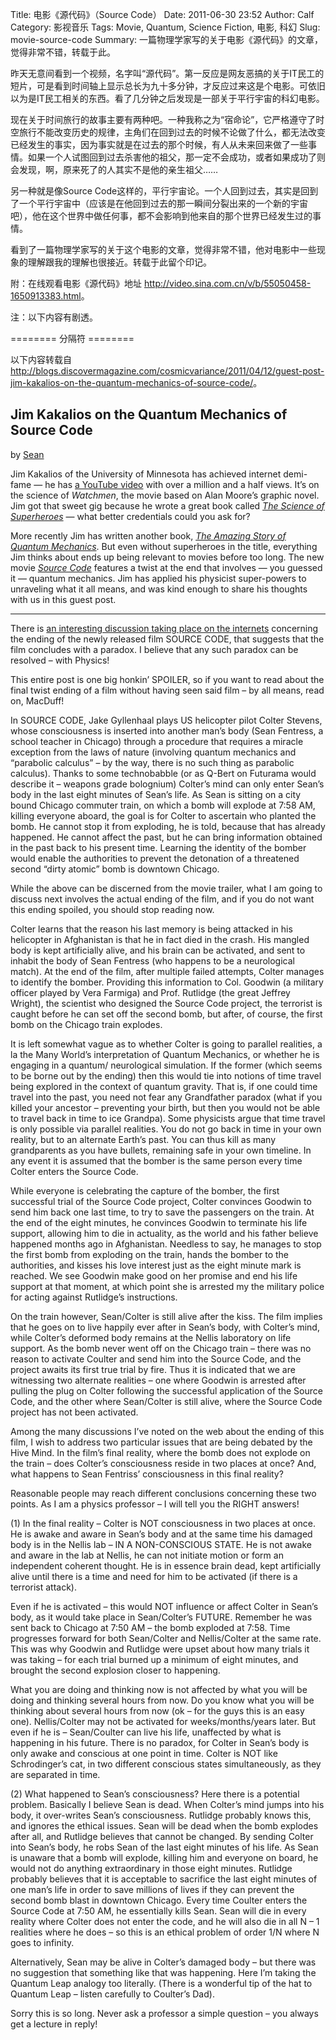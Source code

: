 Title: 电影《源代码》（Source Code）
Date: 2011-06-30 23:52
Author: Calf
Category: 影视音乐
Tags: Movie, Quantum, Science Fiction, 电影, 科幻
Slug: movie-source-code
Summary: 一篇物理学家写的关于电影《源代码》的文章，觉得非常不错，转载于此。

昨天无意间看到一个视频，名字叫“源代码”。第一反应是网友恶搞的关于IT民工的短片，可是看到时间轴上显示总长为九十多分钟，才反应过来这是个电影。可依旧以为是IT民工相关的东西。看了几分钟之后发现是一部关于平行宇宙的科幻电影。

现在关于时间旅行的故事主要有两种吧。一种我称之为“宿命论”，它严格遵守了时空旅行不能改变历史的规律，主角们在回到过去的时候不论做了什么，都无法改变已经发生的事实，因为事实就是在过去的那个时候，有人从未来回来做了一些事情。如果一个人试图回到过去杀害他的祖父，那一定不会成功，或者如果成功了则会发现，啊，原来死了的人其实不是他的亲生祖父……

另一种就是像Source Code这样的，平行宇宙论。一个人回到过去，其实是回到了一个平行宇宙中（应该是在他回到过去的那一瞬间分裂出来的一个新的宇宙吧），他在这个世界中做任何事，都不会影响到他来自的那个世界已经发生过的事情。

看到了一篇物理学家写的关于这个电影的文章，觉得非常不错，他对电影中一些现象的理解跟我的理解也很接近。转载于此留个印记。

附：在线观看电影《源代码》地址 <http://video.sina.com.cn/v/b/55050458-1650913383.html>。

注：以下内容有剧透。

<!--more-->

======== 分隔符 ========

以下内容转载自<http://blogs.discovermagazine.com/cosmicvariance/2011/04/12/guest-post-jim-kakalios-on-the-quantum-mechanics-of-source-code/>。

Jim Kakalios on the Quantum Mechanics of Source Code
----------------------------------------------------

by [Sean][]

Jim Kakalios of the University of Minnesota has achieved internet demi-fame — he has [a YouTube video][] with over a million and a half views. It’s on the science of *Watchmen*, the movie based on Alan Moore’s graphic novel. Jim got that sweet gig because he wrote a great book called [*The Science of Superheroes*][] — what better credentials could you ask for?

More recently Jim has written another book, [*The Amazing Story of Quantum Mechanics*][]. But even without superheroes in the title, everything Jim thinks about ends up being relevant to movies before too long. The new movie [*Source Code*][] features a twist at the end that involves — you guessed it — quantum mechanics. Jim has applied his physicist super-powers to unraveling what it all means, and was kind enough to share his thoughts with us in this guest post.

--------------------------

There is [an interesting discussion taking place on the internets][] concerning the ending of the newly released film SOURCE CODE, that suggests that the film concludes with a paradox. I believe that any such paradox can be resolved – with Physics!

This entire post is one big honkin’ SPOILER, so if you want to read about the final twist ending of a film without having seen said film – by all means, read on, MacDuff!

In SOURCE CODE, Jake Gyllenhaal plays US helicopter pilot Colter Stevens, whose consciousness is inserted into another man’s body (Sean Fentress, a school teacher in Chicago) through a procedure that requires a miracle exception from the laws of nature (involving quantum mechanics and “parabolic calculus” – by the way, there is no such thing as parabolic calculus). Thanks to some technobabble (or as Q-Bert on Futurama would describe it – weapons grade bolognium) Colter’s mind can only enter Sean’s body in the last eight minutes of Sean’s life. As Sean is sitting on a city bound Chicago commuter train, on which a bomb will explode at 7:58 AM, killing everyone aboard, the goal is for Colter to ascertain who planted the bomb. He cannot stop it from exploding, he is told, because that has already happened. He cannot affect the past, but he can bring information obtained in the past back to his present time. Learning the identity of the bomber would enable the authorities to prevent the detonation of a threatened second “dirty atomic” bomb is downtown Chicago.

While the above can be discerned from the movie trailer, what I am going to discuss next involves the actual ending of the film, and if you do not want this ending spoiled, you should stop reading now.

Colter learns that the reason his last memory is being attacked in his helicopter in Afghanistan is that he in fact died in the crash. His mangled body is kept artificially alive, and his brain can be activated, and sent to inhabit the body of Sean Fentress (who happens to be a neurological match). At the end of the film, after multiple failed attempts, Colter manages to identify the bomber. Providing this information to Col. Goodwin (a military officer played by Vera Farmiga) and Prof. Rutlidge (the great Jeffrey Wright), the scientist who designed the Source Code project, the terrorist is caught before he can set off the second bomb, but after, of course, the first bomb on the Chicago train explodes.

It is left somewhat vague as to whether Colter is going to parallel realities, a la the Many World’s interpretation of Quantum Mechanics, or whether he is engaging in a quantum/ neurological simulation. If the former (which seems to be borne out by the ending) then this would tie into notions of time travel being explored in the context of quantum gravity. That is, if one could time travel into the past, you need not fear any Grandfather paradox (what if you killed your ancestor – preventing your birth, but then you would not be able to travel back in time to ice Grandpa). Some physicists argue that time travel is only possible via parallel realities. You do not go back in time in your own reality, but to an alternate Earth’s past. You can thus kill as many grandparents as you have bullets, remaining safe in your own timeline. In any event it is assumed that the bomber is the same person every time Colter enters the Source Code.

While everyone is celebrating the capture of the bomber, the first successful trial of the Source Code project, Colter convinces Goodwin to send him back one last time, to try to save the passengers on the train. At the end of the eight minutes, he convinces Goodwin to terminate his life support, allowing him to die in actuality, as the world and his father believe happened months ago in Afghanistan. Needless to say, he manages to stop the first bomb from exploding on the train, hands the bomber to the authorities, and kisses his love interest just as the eight minute mark is reached. We see Goodwin make good on her promise and end his life support at that moment, at which point she is arrested my the military police for acting against Rutlidge’s instructions.

On the train however, Sean/Colter is still alive after the kiss. The film implies that he goes on to live happily ever after in Sean’s body, with Colter’s mind, while Colter’s deformed body remains at the Nellis laboratory on life support. As the bomb never went off on the Chicago train – there was no reason to activate Coulter and send him into the Source Code, and the project awaits its first true trial by fire. Thus it is indicated that we are witnessing two alternate realities – one where Goodwin is arrested after pulling the plug on Colter following the successful application of the Source Code, and the other where Sean/Colter is still alive, where the Source Code project has not been activated.

Among the many discussions I’ve noted on the web about the ending of this film, I wish to address two particular issues that are being debated by the Hive Mind. In the film’s final reality, where the bomb does not explode on the train – does Colter’s consciousness reside in two places at once? And, what happens to Sean Fentriss’ consciousness in this final reality?

Reasonable people may reach different conclusions concerning these two points. As I am a physics professor – I will tell you the RIGHT answers!

(1) In the final reality – Colter is NOT consciousness in two places at once. He is awake and aware in Sean’s body and at the same time his damaged body is in the Nellis lab – IN A NON-CONSCIOUS STATE. He is not awake and aware in the lab at Nellis, he can not initiate motion or form an independent coherent thought. He is in essence brain dead, kept artificially alive until there is a time and need for him to be activated (if there is a terrorist attack).

Even if he is activated – this would NOT influence or affect Colter in Sean’s body, as it would take place in Sean/Colter’s FUTURE. Remember he was sent back to Chicago at 7:50 AM – the bomb exploded at 7:58. Time progresses forward for both Sean/Colter and Nellis/Colter at the same rate. This was why Goodwin and Rutlidge were upset about how many trials it was taking – for each trial burned up a minimum of eight minutes, and brought the second explosion closer to happening.

What you are doing and thinking now is not affected by what you will be doing and thinking several hours from now. Do you know what you will be thinking about several hours from now (ok – for the guys this is an easy one). Nellis/Colter may not be activated for weeks/months/years later. But even if he is – Sean/Coulter can live his life, unaffected by what is happening in his future. There is no paradox, for Colter in Sean’s body is only awake and conscious at one point in time. Colter is NOT like Schrodinger’s cat, in two different conscious states simultaneously, as they are separated in time.

(2) What happened to Sean’s consciousness? Here there is a potential problem. Basically I believe Sean is dead. When Colter’s mind jumps into his body, it over-writes Sean’s consciousness. Rutlidge probably knows this, and ignores the ethical issues. Sean will be dead when the bomb explodes after all, and Rutlidge believes that cannot be changed. By sending Colter into Sean’s body, he robs Sean of the last eight minutes of his life. As Sean is unaware that a bomb will explode, killing him and everyone on board, he would not do anything extraordinary in those eight minutes. Rutlidge probably believes that it is acceptable to sacrifice the last eight minutes of one man’s life in order to save millions of lives if they can prevent the second bomb blast in downtown Chicago. Every time Coulter enters the Source Code at 7:50 AM, he essentially kills Sean. Sean will die in every reality where Colter does not enter the code, and he will also die in all N – 1 realities where he does – so this is an ethical problem of order 1/N where N goes to infinity.

Alternatively, Sean may be alive in Colter’s damaged body – but there was no suggestion that something like that was happening. Here I’m taking the Quantum Leap analogy too literally. (There is a wonderful tip of the hat to Quantum Leap – listen carefully to Coulter’s Dad).

Sorry this is so long. Never ask a professor a simple question – you always get a lecture in reply!

  [Sean]: http://blogs.discovermagazine.com/cosmicvariance/author/scarroll/
    "Posts by Sean"
  [a YouTube video]: http://www.youtube.com/watch?v=zmj1rpzDRZ0
  [*The Science of Superheroes*]: http://www.amazon.com/Physics-Superheroes-Spectacular-Second/dp/1592405088/
  [*The Amazing Story of Quantum Mechanics*]: http://www.amazon.com/Amazing-Story-Quantum-Mechanics-Exploration/dp/1592404790/
  [*Source Code*]: http://www.imdb.com/title/tt0945513/
  [an interesting discussion taking place on the internets]: http://www.ropeofsilicon.com/article/spoiler-talk-is-the-ending-of-source-code-open-to-interpretation
